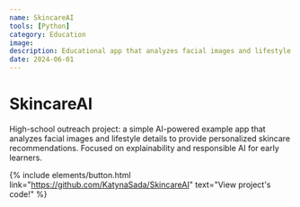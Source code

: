 ```yaml
---
name: SkincareAI
tools: [Python]
category: Education
image:
description: Educational app that analyzes facial images and lifestyle details to suggest personalized skincare routines.
date: 2024-06-01
---
```

# SkincareAI

High-school outreach project: a simple AI-powered example app that analyzes facial images and lifestyle details to provide personalized skincare recommendations. Focused on explainability and responsible AI for early learners.

{% include elements/button.html link="https://github.com/KatynaSada/SkincareAI" text="View project's code!" %}
